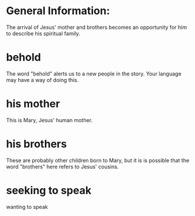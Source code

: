 
# General Information:
The arrival of Jesus' mother and brothers becomes an opportunity for him to describe his spiritual family.

# behold
The word "behold" alerts us to a new people in the story. Your language may have a way of doing this.

# his mother
This is Mary, Jesus' human mother.

# his brothers
These are probably other children born to Mary, but it is is possible that the word "brothers" here refers to Jesus' cousins.

# seeking to speak
wanting to speak